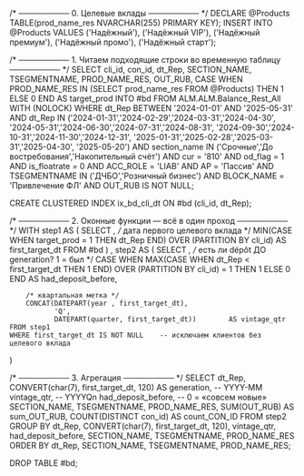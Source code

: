 /* ───────── 0. Целевые вклады ───────── */
DECLARE @Products TABLE(prod_name_res NVARCHAR(255) PRIMARY KEY);
INSERT INTO @Products VALUES
('Надёжный'), ('Надёжный VIP'),
('Надёжный премиум'), ('Надёжный промо'),
('Надёжный старт');

/* ───────── 1. Читаем подходящие строки во временную таблицу ───────── */
SELECT
    cli_id,
    con_id,
    dt_Rep,
    SECTION_NAME,
    TSEGMENTNAME,
    PROD_NAME_RES,
    OUT_RUB,
    CASE WHEN PROD_NAME_RES IN (SELECT prod_name_res FROM @Products)
         THEN 1 ELSE 0 END AS target_prod
INTO   #bd
FROM   ALM.ALM.Balance_Rest_All WITH (NOLOCK)
WHERE  dt_Rep BETWEEN '2024-01-01' AND '2025-05-31'
  AND  dt_Rep IN ('2024-01-31','2024-02-29','2024-03-31','2024-04-30',
                  '2024-05-31','2024-06-30','2024-07-31','2024-08-31',
                  '2024-09-30','2024-10-31','2024-11-30','2024-12-31',
                  '2025-01-31','2025-02-28','2025-03-31','2025-04-30',
                  '2025-05-20')
  AND  section_name  IN ('Срочные','До востребования','Накопительный счёт')
  AND  cur           = '810'
  AND  od_flag       = 1
  AND  is_floatrate  = 0
  AND  ACC_ROLE      = 'LIAB'
  AND  AP            = 'Пассив'
  AND  TSEGMENTNAME IN ('ДЧБО','Розничный бизнес')
  AND  BLOCK_NAME    = 'Привлечение ФЛ'
  AND  OUT_RUB IS NOT NULL;

CREATE CLUSTERED INDEX ix_bd_cli_dt ON #bd (cli_id, dt_Rep);

/* ───────── 2. Оконные функции — всё в один проход ───────── */
WITH step1 AS (
    SELECT *,
        /* дата первого целевого вклада */
        MIN(CASE WHEN target_prod = 1 THEN dt_Rep END)
            OVER (PARTITION BY cli_id)                    AS first_target_dt
    FROM #bd
)
, step2 AS (
    SELECT *,
        /* есть ли dépôt ДО generation? 1 = был */
        CASE WHEN MAX(CASE WHEN dt_Rep < first_target_dt THEN 1 END)
                 OVER (PARTITION BY cli_id) = 1
             THEN 1 ELSE 0 END                            AS had_deposit_before,

        /* квартальная метка */
        CONCAT(DATEPART(year , first_target_dt),
               'Q',
               DATEPART(quarter, first_target_dt))        AS vintage_qtr
    FROM step1
    WHERE first_target_dt IS NOT NULL    -- исключаем клиентов без целевого вклада
)

/* ───────── 3. Агрегация ───────── */
SELECT
    dt_Rep,
    CONVERT(char(7), first_target_dt, 120) AS generation,   -- YYYY-MM
    vintage_qtr,                                            -- YYYYQn
    had_deposit_before,                                     -- 0 = «совсем новые»
    SECTION_NAME,
    TSEGMENTNAME,
    PROD_NAME_RES,
    SUM(OUT_RUB)           AS sum_OUT_RUB,
    COUNT(DISTINCT con_id) AS count_CON_ID
FROM step2
GROUP BY
    dt_Rep,
    CONVERT(char(7), first_target_dt, 120),
    vintage_qtr,
    had_deposit_before,
    SECTION_NAME,
    TSEGMENTNAME,
    PROD_NAME_RES
ORDER BY
    dt_Rep, SECTION_NAME, TSEGMENTNAME, PROD_NAME_RES;

DROP TABLE #bd;
